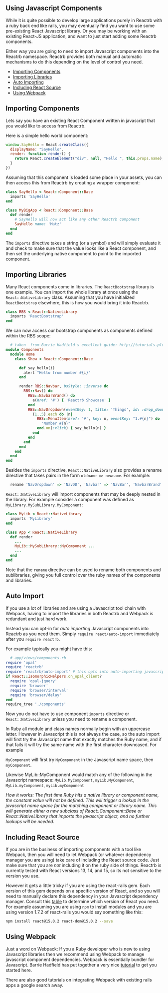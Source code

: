 
## Using Javascript Components

While it is quite possible to develop large applications purely in Reactrb with a ruby back end like rails, you may eventually find you want to use some pre-existing React Javascript library.   Or you may be working with an existing React-JS application, and want to just start adding some Reactrb components.

Either way you are going to need to import Javascript components into the Reactrb namespace.  Reactrb provides both manual and automatic mechanisms to do this depending on the level of control you need.

- [Importing Components](#importing-components)
- [Importing Libraries](#importing-libraries)
- [Auto Importing](#auto-import)
- [Including React Source](#including-react-source)
- [Using Webpack](#using-webpack)

## Importing Components

Lets say you have an existing React Component written in javascript that you would like to access from Reactrb.  

Here is a simple hello world component:

```javascript
window.SayHello = React.createClass({
  displayName: "SayHello",
  render: function render() {
    return React.createElement("div", null, "Hello ", this.props.name);
  }
})
```

Assuming that this component is loaded some place in your assets, you can then access this from Reactrb by creating a wrapper component:

```ruby
class SayHello < React::Component::Base
  imports 'SayHello'
end

class MyBigApp < React::Component::Base
  def render
    # SayHello will now act like any other Reactrb component
    SayHello name: 'Matz'
  end
end
```

The `imports` directive takes a string (or a symbol) and will simply evaluate it and check to make sure that the value looks like a React component, and then set the underlying native component to point to the imported component.


## Importing Libraries

Many React components come in libraries.  The `ReactBootstrap` library is one example.  You can import the whole library at once using the `React::NativeLibrary` class.  Assuming that you have initialized `ReactBootstrap` elsewhere, this is how you would bring it into Reactrb.

```ruby
class RBS < React::NativeLibrary
  imports 'ReactBootstrap'
end
```

We can now access our bootstrap components as components defined within the RBS scope:

```ruby
  # taken  from Barrie Hadfield's excellent guide: http://tutorials.pluralsight.com/ruby-ruby-on-rails/reactrb-showcase
module Components
  module Home
    class Show < React::Component::Base

      def say_hello(i)
        alert "Hello from number #{i}"
      end

      render RBS::Navbar, bsStyle: :inverse do
        RBS::Nav() do
          RBS::NavbarBrand() do
            a(href: '#') { 'Reactrb Showcase' }
          end
          RBS::NavDropdown(eventKey: 1, title: 'Things', id: :drop_down) do
            (1..5).each do |n|
              RBS::MenuItem(href: '#', key: n, eventKey: "1.#{n}") do
                "Number #{n}"
              end.on(:click) { say_hello(n) }
            end
          end
        end
      end
    end
  end
end
```

Besides the `imports` directive, `React::NativeLibrary` also provides a rename directive that takes pairs in the form `oldname => newname`.  For example:

```ruby
  rename 'NavDropdown' => 'NavDD', 'Navbar' => 'NavBar', 'NavbarBrand' => 'NavBarBrand'
```

`React::NativeLibrary` will import components that may be deeply nested in the library.  For example consider a component was defined as `MyLibrary.MySubLibrary.MyComponent`:

```ruby
class MyLib < React::NativeLibrary
  imports 'MyLibrary'
end

class App < React::NativeLibrary
  def render  
    ...
    MyLib::MySubLibrary::MyComponent ...
    ...
  end
end
```

Note that the `rename` directive can be used to rename both components and sublibraries, giving you full control over the ruby names of the components and libraries.

## Auto Import

If you use a lot of libraries and are using a Javascript tool chain with Webpack, having to import the libraries in both Reactrb and Webpack is redundant and just hard work.

Instead you can opt-in for *auto importing* Javascript components into Reactrb as you need them.  Simply `require react/auto-import` immediately after you `require reactrb`.  

For example typically you might have this:

```ruby
  # app/views/components.rb
require 'opal'
require 'reactrb'
require 'reactrb/auto-import' # this opts into auto-importing javascript components
if React::IsomorphicHelpers.on_opal_client?
  require 'opal-jquery'
  require 'browser'
  require 'browser/interval'
  require 'browser/delay'
end
require_tree './components'
```

Now you do not have to use component `imports` directive or `React::NativeLibrary` unless you need to rename a component.

In Ruby all module and class names normally begin with an uppercase letter.  However in Javascript this is not always the case, so the auto import will first try the Javascript name that exactly matches the Ruby name, and if that fails it will try the same name with the first character downcased.  For example

`MyComponent` will first try `MyComponent` in the Javascript name space, then `myComponent`.

Likewise MyLib::MyComponent would match any of the following in the Javascript namespace: `MyLib.MyComponent`, `myLib.MyComponent`, `MyLib.myComponent`, `myLib.myComponent`

*How it works:  The first time Ruby hits a native library or component name, the constant value will not be defined.  This will trigger a lookup in the javascript name space for the matching component or library name.  This will generate either a new subclass of React::Component::Base or React::NativeLibrary that imports the javascript object, and no further lookups will be needed.*

## Including React Source  

If you are in the business of importing components with a tool like Webpack, then you will need to let Webpack (or whatever dependency manager you are using) take care of including the React source code.  Just make sure that you are *not* including it on the ruby side of things.  Reactrb is currently tested with React versions 13, 14, and 15, so its not sensitive to the version you use.

However it gets a little tricky if you are using the react-rails gem.  Each version of this gem depends on a specific version of React, and so you will need to manually declare this dependency in your Javascript dependency manager.  Consult this [table](https://github.com/reactjs/react-rails/blob/master/VERSIONS.md) to determine which version of React you need. For example assuming you are using `npm` to install modules and you are using version 1.7.2 of react-rails you would say something like this:

```bash
npm install react@15.0.2 react-dom@15.0.2 --save
```  

## Using Webpack

Just a word on Webpack: If you a Ruby developer who is new to using Javascript libraries then we recommend using Webpack to manage javascript component dependencies.  Webpack is essentially bundler for Javascript.   Barrie Hadfield has put together a very nice [tutorial](http://tutorials.pluralsight.com/ruby-ruby-on-rails/reactrb-showcase) to get you started here.  

There are also good tutorials on integrating Webpack with existing rails apps a google search away.
